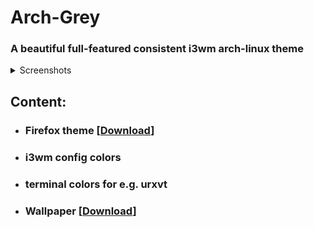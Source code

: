 # Arch-Grey

### A beautiful full-featured consistent i3wm arch-linux theme
<details><summary>Screenshots</summary>
<p>
  
![screenshot](https://raw.githubusercontent.com/v1nc/arch-grey/master/screenshots/terminal_firefox.png)
</p>

</details>


## Content:

- ### Firefox theme [[Download](https://addons.mozilla.org/de/firefox/addon/arch-grey/)]
- ### i3wm config colors
- ### terminal colors for e.g. urxvt
- ### Wallpaper [[Download](https://www.flickr.com/photos/85825630@N00/7932702896)]
